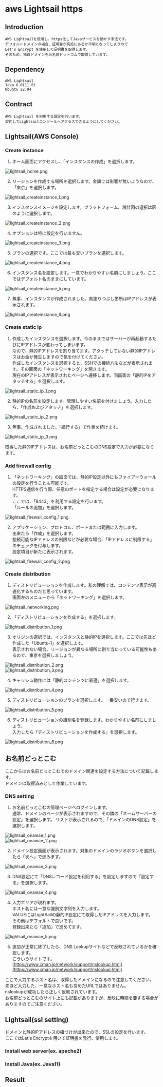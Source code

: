 
# aws Lightsail https

## Introduction

    AWS Lightsailを使用し、https化してJavaサービスを動かす手法です。  
    デフォルトドメインの場合、証明書が何処にあるか不明となってしまうので  
    Let's Encrypt を使用して証明書を取得します。  
    そのため、独自ドメインをお名前ドットコムで取得しています。  

## Dependency

    AWS Lightsail  
    Java 8.0(11.0)  
    Ubuntu 22.04  

## Contract

    AWS Lightsail を利用する設定を行います。  
    契約してLightsailコンソールへアクセスできるようにしてください。  


## Lightsail(AWS Console) 

### Create instance

1. ホーム画面にアクセスし、「インスタンスの作成」を選択します。  

![lightsail_home.png](./images/lightsail_home.png)  

2. リージョンを作成する場所を選択します。金額には影響が無いようなので、「東京」を選択します。  

![lightsail_createinstance_1.png](./images/lightsail_createinstance_1.png)  

3. インスタンスイメージを設定します。プラットフォーム、設計図の選択は図のように選択します。  

![lightsail_createinstance_2.png](./images/lightsail_createinstance_2.png)  

4. オプションは特に設定を行いません。  

![lightsail_createinstance_3.png](./images/lightsail_createinstance_3.png)  

5. プランの選択です。ここでは最も安いプランを選択します。  

![lightsail_createinstance_4.png](./images/lightsail_createinstance_4.png)  

6. インスタンス名を設定します。一意でわかりやすい名前にしましょう。ここではデフォルト名のままにしています。  

![lightsail_createinstance_5.png](./images/lightsail_createinstance_5.png)  

7. 無事、インスタンスが作成されました。黒塗りつぶし箇所はIPアドレスが表示されます。  

![lightsail_createinstance_6.png](./images/lightsail_createinstance_6.png)  


### Create static ip

1. 作成したインスタンスを選択します。今のままではサーバーが再起動するたびにIPアドレスが変わってしまいます。  
なので、静的IPアドレスを割り当てます。アタッチしていない静的IPアドレスはお金が発生しますので気を付けてください。  
作成したインスタンスを選択すると、SSHでの接続方法などが表示されます。その画面の「ネットワーキング」を開きます。  
現在のIPアドレスが表示されたページへ遷移します。同画面の「静的IPをアタッチする」を選択します。  

![lightsail_static_ip_1.png](./images/lightsail_static_ip_1.png)  

2. 静的IPの名前を設定します。管理しやすい名前を付けましょう。入力したら、「作成およびアタッチ」を選択します。  

![lightsail_static_ip_2.png](./images/lightsail_static_ip_2.png)  

3. 無事、作成されました。「続行する」で作業を続けます。

![lightsail_static_ip_3.png](./images/lightsail_static_ip_3.png)  

取得した静的IPアドレスは、お名前どっとこむのDNS設定で入力が必要になります。  


### Add firewall config

1. 「ネットワーキング」の画面では、静的IP設定以外にもファイアーウォールの設定を行うことも可能です。  
HTTPS通信を行う際、任意のポートを指定する場合は設定が必要になります。  
ここでは、「8443」を利用する設定を行います。  
「ルールの追加」を選択します。  

![lightsail_firewall_config_1.png](./images/lightsail_firewall_config_1.png)  

2. アプリケーション、プロトコル、ポートまたは範囲に入力します。  
出来たら「作成」を選択します。  
接続可能なIPアドレスの制限などが必要な場合、「IPアドレスに制限する」のチェックを付与します。  
設定項目が新たに表示されます。  

![lightsail_firewall_config_2.png](./images/lightsail_firewall_config_2.png)  


### Create distribution

1. ディストリビューションを作成します。私の理解では、コンテンツ表示が高速化するものだと思っています。  
画面左のメニューから「ネットワーキング」を選択します。  

![lightsail_networking.png](./images/lightsail_networking.png)  

2. 「ディストリビューションを作成する」を選択します。

![lightsail_distribution_1.png](./images/lightsail_distribution_1.png)  

3. オリジンの選択では、インスタンスと静的IPを選択します。ここでは先ほど作成した「Ubuntu-1」を選択します。  
表示されない場合、リージョンが異なる場所に割り当たっている可能性もあるので、東京を選択しましょう。  

![lightsail_distribution_2.png](./images/lightsail_distribution_2.png)  
![lightsail_distribution_3.png](./images/lightsail_distribution_3.png)  

4. キャッシュ動作には「静的コンテンツに最適」を選択します。

![lightsail_distribution_4.png](./images/lightsail_distribution_4.png)  

5. ディストリビューションのプランを選択します。一番安いので行きます。  

![lightsail_distribution_5.png](./images/lightsail_distribution_5.png)  

6. ディストリビューションの識別名を登録します。わかりやすい名前にしましょう。  
入力したら「ディストリビューションを作成する」を選択します。  

![lightsail_distribution_6.png](./images/lightsail_distribution_6.png)  


## お名前どっとこむ

ここからはお名前どっとこむでのドメイン関連を設定する方法について記載します。  
ドメインは取得済みとして作業しています。  

### DNS setting

1. お名前どっとこむの管理ページへログインします。  
通常、ドメインのページが表示されますので、その隣の「ネームサーバーの設定」を選択します。
リストが表示されるので、「ドメインのDNS設定」を選択します。

![lightsail_onamae_1.png](./images/lightsail_onamae_1.png)  
![lightsail_onamae_2.png](./images/lightsail_onamae_2.png)  

2. ドメイン設定画面が表示されます。対象のドメインのラジオボタンを選択したら「次へ」で進みます。  

![lightsail_onamae_3.png](./images/lightsail_onamae_3.png)  

3. DNS設定にて「DNSレコード設定を利用する」を設定しますので「設定する」を選択します。  

![lightsail_onamae_4.png](./images/lightsail_onamae_4.png)  

4. 入力エリアが現れます。  
ホスト名には一意な識別文字列を入力します。  
VALUEにはLightSailの静的IP設定にて取得したIPアドレスを入力します。  
その他はデフォルトで良いです。  
登録出来たら「追加」で進めてます。  

![lightsail_onamae_5.png](./images/lightsail_onamae_5.png)  

5. 追加が正常に終了したら、DNS Lookupサイトなどで反映されているかを確認します。  
こういうサイトです。  
[https://www.cman.jp/network/support/nslookup.html](https://www.cman.jp/network/support/nslookup.html)

ここで入力するホスト名は、取得したドメインになるので注意してください。  
先ほど入力した、一意なホスト名も含めたURLではありません。  
nslookupが成功したら正しく反映されています。  
お名前どっとこむのサイト上にも記載がありますが、反映に時間を要する場合がありますのでご注意ください。  


## Lightsail(ssl setting)

ドメインと静的IPアドレスの紐づけが出来たので、SSLの設定を行います。  
ここではLet's Encryptを用いて証明書を発行、使用します。  

### Install web server(ex. apache2)



### Install Java(ex. Java11)



## Result

    



